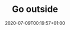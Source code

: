 ---
title: "Go outside"
date: 2020-07-09T00:19:57+01:00
draft: false
featured_image: /outside.jpg
---